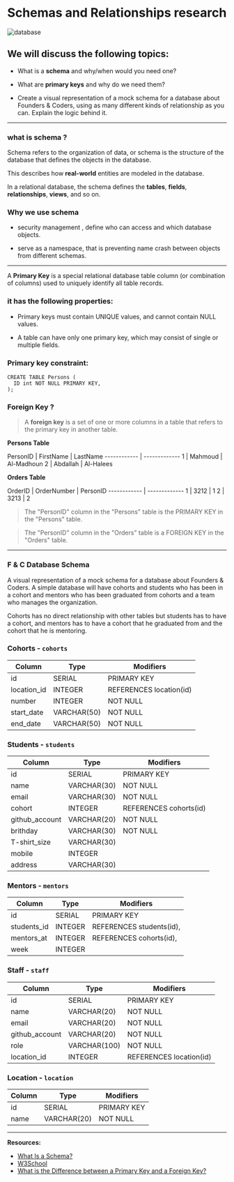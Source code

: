 # Schemas and Relationships research

![database](http://s2.quickmeme.com/img/38/3821733495c7e958cbfbc8dd14335f67d4396da8b8b8f0032d9bc5f45ff3c794.jpg)

## We will discuss the following topics:
  * What is a **schema** and why/when would you need one?

* What are **primary keys** and why do we need them?

* Create a visual representation of a mock schema for a database about Founders & Coders, using as many different kinds of relationship as you can. Explain the logic behind it.
___
### what is schema ?
Schema refers to the organization of data, or schema is the structure of the database that defines the objects in the database.

This describes how **real-world** entities are modeled in the database.

In a relational database, the schema defines the **tables**, **fields**, **relationships**, **views**, and so on.

### Why we use schema
* security management , define who can access and which database objects.

* serve as a namespace, that is preventing name crash between objects from different schemas.

___

A **Primary Key** is a special relational database table column (or combination of columns) used to uniquely identify all table records.

 ### it has the following properties:



* Primary keys must contain UNIQUE values, and cannot contain NULL values.

* A table can have only one primary key, which may consist of single or multiple fields.

### Primary key constraint:

```
CREATE TABLE Persons (
  ID int NOT NULL PRIMARY KEY,
);

```
### Foreign Key ?
>A **foreign key** is a set of one or more columns in a table that refers to the primary key in another table.

**Persons Table**


PersonID | FirstName | LastName
------------ | -------------
1 | Mahmoud | Al-Madhoun
2 | Abdallah | Al-Halees

**Orders Table**


OrderID | OrderNumber | PersonID
------------ | -------------
1 | 3212 | 1
2 | 3213 | 2


>The "PersonID" column in the "Persons" table is the PRIMARY KEY in the "Persons" table.

>The "PersonID" column in the "Orders" table is a FOREIGN KEY in the "Orders" table.






___


### F & C Database Schema
A visual representation of a mock schema for a database about Founders & Coders.
A simple database will have cohorts and students who has been in a cohort and mentors who has been graduated from cohorts and a team who manages the organization.

Cohorts has no direct relationship with other tables but students has to have a cohort, and mentors has to have a cohort that he graduated from and the cohort that he is mentoring.


### Cohorts - `cohorts`

Column | Type | Modifiers
--- | --- | ---
id | SERIAL | PRIMARY KEY
location_id | INTEGER | REFERENCES location(id)
number | INTEGER | NOT NULL
start\_date | VARCHAR(50) | NOT NULL
end\_date | VARCHAR(50) | NOT NULL





### Students - `students`

Column | Type | Modifiers
--- | --- | ---
id | SERIAL | PRIMARY KEY
name | VARCHAR(30) | NOT NULL
email | VARCHAR(30) | NOT NULL
cohort | INTEGER | REFERENCES cohorts(id)
github_account | VARCHAR(20) | NOT NULL
brithday | VARCHAR(30) | NOT NULL
T-shirt_size | VARCHAR(30) |
mobile | INTEGER |
address | VARCHAR(30) |



### Mentors - `mentors`

Column | Type | Modifiers
--- | --- | ---
id | SERIAL | PRIMARY KEY
students\_id | INTEGER | REFERENCES students(id),
mentors\_at | INTEGER | REFERENCES cohorts(id),
week | INTEGER |




### Staff - `staff`

Column | Type | Modifiers
--- | --- | ---
id | SERIAL | PRIMARY KEY
name | VARCHAR(20) | NOT NULL
email | VARCHAR(20) | NOT NULL
github_account | VARCHAR(20) | NOT NULL
role | VARCHAR(100) | NOT NULL
location_id | INTEGER | REFERENCES location(id)


### Location - `location`

Column | Type | Modifiers
--- | --- | ---
id | SERIAL | PRIMARY KEY
name | VARCHAR(20) | NOT NULL



___
**Resources:**

* [What Is a Schema?
](http://www.informit.com/articles/article.aspx?p=1216889&seqNum=2)
* [W3School](https://www.w3schools.com/sql/sql_primarykey.asp)
* [What is the Difference between a Primary Key and a Foreign Key?](https://www.essentialsql.com/what-is-the-difference-between-a-primary-key-and-a-foreign-key/)

